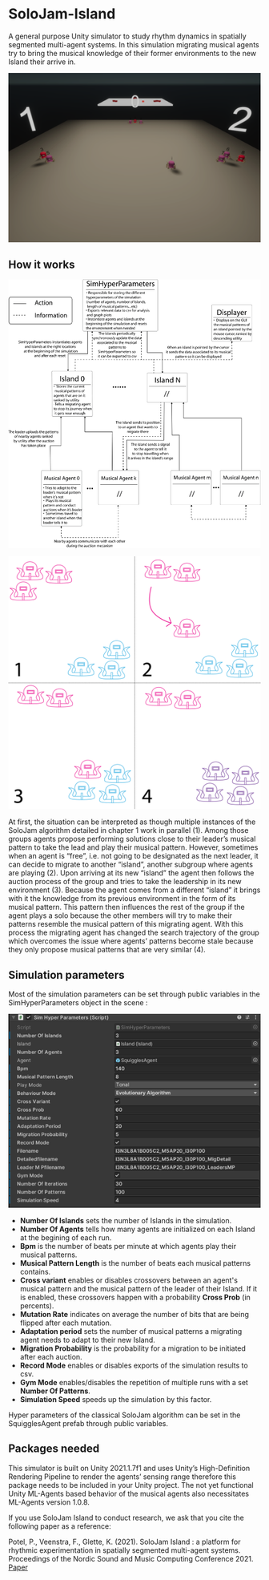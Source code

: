 # SoloJam-Island

A general purpose Unity simulator to study rhythm dynamics in spatially segmented multi-agent systems.
In this simulation migrating musical agents try to bring the musical knowledge of their former environments to the new Island their arrive in.

![](Pictures/SoloJamIslandScreenshot.png)

## How it works

![](Pictures/CodeOrganisationDiagram.png)

![](Pictures/SoloJamIsland.png)

At first, the situation can be interpreted as though multiple instances of the
SoloJam algorithm detailed in chapter 1 work in parallel (1). Among those groups
agents propose performing solutions close to their leader’s musical pattern to take
the lead and play their musical pattern. However, sometimes when an agent is
“free”, i.e. not going to be designated as the next leader, it can decide to migrate to
another “island”, another subgroup where agents are playing (2). Upon arriving at
its new “island” the agent then follows the auction process of the group and tries
to take the leadership in its new environment (3). Because the agent comes from a
different “island” it brings with it the knowledge from its previous environment in
the form of its musical pattern. This pattern then influences the rest of the group if
the agent plays a solo because the other members will try to make their patterns
resemble the musical pattern of this migrating agent. With this process the
migrating agent has changed the search trajectory of the group which overcomes
the issue where agents’ patterns become stale because they only propose musical
patterns that are very similar (4).

## Simulation parameters

Most of the simulation parameters can be set through public variables in the SimHyperParameters object in the scene :

![](Pictures/SimParametersVariables.PNG)

- **Number Of Islands** sets the number of Islands in the simulation.
- **Number Of Agents** tells how many agents are initialized on each Island at the begining of each run.
- **Bpm** is the number of beats per minute at which agents play their musical patterns.
- **Musical Pattern Length** is the number of beats each musical patterns contains.
- **Cross variant** enables or disables crossovers between an agent's musical pattern and the musical pattern of the leader of their Island. If it is enabled, these crossovers happen with a probability **Cross Prob** (in percents).
- **Mutation Rate** indicates on average the number of bits that are being flipped after each mutation.
- **Adaptation period** sets the number of musical patterns a migrating agent needs to adapt to their new Island.
- **Migration Probability** is the probability for a migration to be initiated after each auction.
- **Record Mode** enables or disables exports of the simulation results to csv.
- **Gym Mode** enables/disables the repetition of multiple runs with a set **Number Of Patterns**.
- **Simulation Speed** speeds up the simulation by this factor.

Hyper parameters of the classical SoloJam algorithm can be set in the SquigglesAgent prefab through public variables.

## Packages needed

This simulator is built on Unity 2021.1.7f1 and uses Unity’s High-Definition Rendering Pipeline
to render the agents’ sensing range therefore this package needs to be included in your
Unity project. The not yet functional Unity ML-Agents based behavior of the musical
agents also necessitates ML-Agents version 1.0.8.

If you use SoloJam Island to conduct research, we ask that you cite the following paper as a reference:

Potel, P., Veenstra, F., Glette, K. (2021). SoloJam Island : a platform for rhythmic experimentation in spatially segmented multi-agent systems. Proceedings of the Nordic Sound and Music Computing Conference 2021. [Paper](https://nordicsmc.create.aau.dk/wp-content/NordicSMC/Nordic_SMC_2021_paper_22.pdf)
